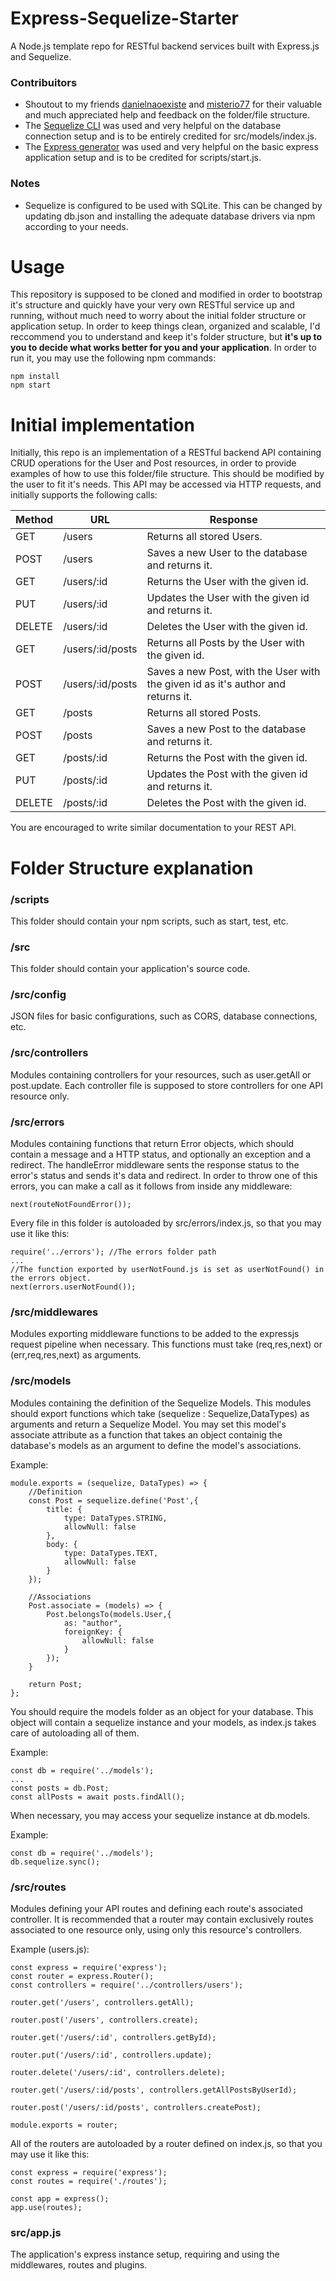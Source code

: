 # Express-Sequelize-Starter
A Node.js template repo for RESTful backend services built with Express.js and Sequelize.

### Contribuitors
- Shoutout to my friends [danielnaoexiste](https://github.com/danielnaoexiste) and [misterio77](https://github.com/misterio77) for their valuable and much appreciated help and feedback on the folder/file structure.
- The [Sequelize CLI](https://www.npmjs.com/package/sequelize-cli) was used and very helpful on the database connection setup and is to be entirely credited for src/models/index.js.
- The [Express generator](https://www.npmjs.com/package/express-generator) was used and very helpful on the basic express application setup and is to be credited for scripts/start.js.
  
### Notes
- Sequelize is configured to be used with SQLite. This can be changed by updating db.json and installing the adequate database drivers via npm according to your needs.

# Usage
This repository is supposed to be cloned and modified in order to bootstrap it's structure and quickly have your very own RESTful service up and running, without much need to worry about the initial folder structure or application setup. In order to keep things clean, organized and scalable, I'd reccommend you to understand and keep it's folder structure, but <b>it's up to you to decide what works better for you and your application</b>.
In order to run it, you may use the following npm commands:
```
npm install
npm start
```


# Initial implementation
Initially, this repo is an implementation of a RESTful backend API containing CRUD operations for the User and Post resources, in order to provide examples of how to use this folder/file structure. This should be modified by the user to fit it's needs. This API may be accessed via HTTP requests, and initially supports the following calls:

|Method | URL               | Response
|-      |-                  |-          
|GET    |/users             |Returns all stored Users.
|POST   |/users             |Saves a new User to the database and returns it.
|GET    |/users/:id         |Returns the User with the given id.
|PUT    |/users/:id         |Updates the User with the given id and returns it.
|DELETE |/users/:id         |Deletes the User with the given id.
|GET    |/users/:id/posts   |Returns all Posts by the User with the given id.
|POST   |/users/:id/posts   |Saves a new Post, with the User with the given id as it's author and returns it.
|GET    |/posts             |Returns all stored Posts.
|POST   |/posts             |Saves a new Post to the database and returns it.
|GET    |/posts/:id         |Returns the Post with the given id.
|PUT    |/posts/:id         |Updates the Post with the given id and returns it.
|DELETE |/posts/:id         |Deletes the Post with the given id.

You are encouraged to write similar documentation to your REST API.

# Folder Structure explanation

### /scripts
This folder should contain your npm scripts, such as start, test, etc.

### /src
This folder should contain your application's source code.

### /src/config
JSON files for basic configurations, such as CORS, database connections, etc.

### /src/controllers
Modules containing controllers for your resources, such as user.getAll or post.update. Each controller file is supposed to store controllers for one API resource only.

### /src/errors
Modules containing functions that return Error objects, which should contain a message and a HTTP status, and optionally an exception and a redirect. The handleError middleware sents the response status to the error's status and sends it's data and redirect. In order to throw one of this errors, you can make a call as it follows from inside any middleware:

```
next(routeNotFoundError());
```

Every file in this folder is autoloaded by src/errors/index.js, so that you may use it like this:
```
require('../errors'); //The errors folder path
...
//The function exported by userNotFound.js is set as userNotFound() in the errors object.
next(errors.userNotFound()); 
```

### /src/middlewares
Modules exporting middleware functions to be added to the expressjs request pipeline when necessary. This functions must take (req,res,next) or (err,req,res,next) as arguments.

### /src/models
Modules containing the definition of the Sequelize Models. This modules should export functions which take (sequelize : Sequelize,DataTypes) as arguments and return a Sequelize Model. You may set this model's associate attribute as a function that takes an object containig the database's models as an argument to define the model's associations.

Example:
```
module.exports = (sequelize, DataTypes) => {
    //Definition
    const Post = sequelize.define('Post',{
        title: {
            type: DataTypes.STRING,
            allowNull: false
        },
        body: {
            type: DataTypes.TEXT,
            allowNull: false
        }
    });

    //Associations
    Post.associate = (models) => {
        Post.belongsTo(models.User,{
            as: "author",
            foreignKey: {
                allowNull: false
            }
        });
    }

    return Post;
};

```

You should require the models folder as an object for your database. This object will contain a sequelize instance and your models, as index.js takes care of autoloading all of them.

Example:
```
const db = require('../models');
...
const posts = db.Post;
const allPosts = await posts.findAll();
```

When necessary, you may access your sequelize instance at db.models.

Example:
```
const db = require('../models');
db.sequelize.sync();
```

### /src/routes
Modules defining your API routes and defining each route's associated controller.
It is recommended that a router may contain exclusively routes associated to one resource only, using only this resource's controllers.

Example (users.js):
```
const express = require('express');
const router = express.Router();
const controllers = require('../controllers/users');

router.get('/users', controllers.getAll);

router.post('/users', controllers.create);

router.get('/users/:id', controllers.getById);

router.put('/users/:id', controllers.update);

router.delete('/users/:id', controllers.delete);

router.get('/users/:id/posts', controllers.getAllPostsByUserId);

router.post('/users/:id/posts', controllers.createPost);

module.exports = router;
```

All of the routers are autoloaded by a router defined on index.js, so that you may use it like this:

```
const express = require('express');
const routes = require('./routes');

const app = express();
app.use(routes);
```

### src/app.js
The application's express instance setup, requiring and using the middlewares, routes and plugins.